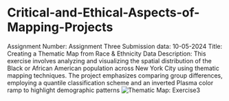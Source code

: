 # Critical-and-Ethical-Aspects-of-Mapping-Projects

Assignment Number: Assignment Three
Submission data: 10-05-2024
Title: Creating a Thematic Map from Race & Ethnicity Data
Description: This exercise involves analyzing and visualizing the spatial distribution of the Black or African American population across New York City using thematic mapping techniques. The project emphasizes comparing group differences, employing a quantile classification scheme and an inverted Plasma color ramp to highlight demographic patterns
![Thematic Map: Exercise3](Maps_images/Exercise.png)
